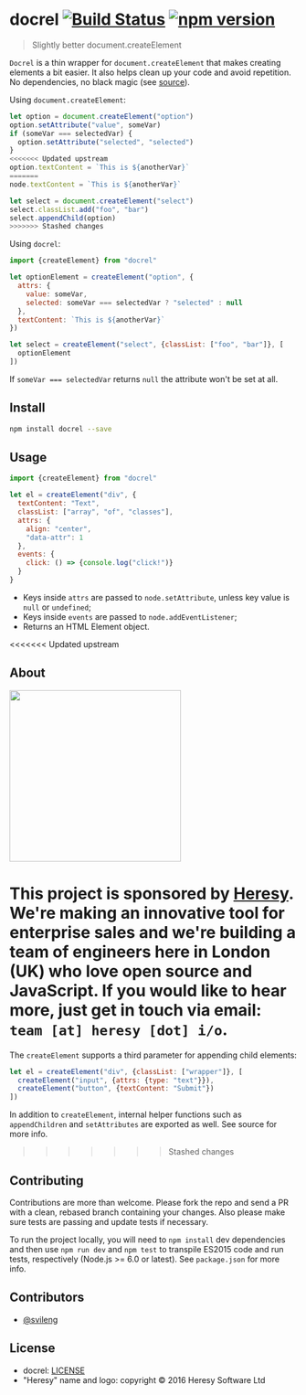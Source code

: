 # docrel [![Build Status](https://travis-ci.org/svileng/docrel.svg?branch=master)](https://travis-ci.org/svileng/docrel) [![npm version](https://badge.fury.io/js/docrel.svg)](https://badge.fury.io/js/docrel)
> Slightly better document.createElement

`Docrel` is a thin wrapper for `document.createElement` that makes creating elements a bit easier. It also helps clean up your code and avoid repetition. No dependencies, no black magic (see [source](https://github.com/svileng/docrel/blob/master/src/docrel.js)).

Using `document.createElement`:

```js
let option = document.createElement("option")
option.setAttribute("value", someVar)
if (someVar === selectedVar) {
  option.setAttribute("selected", "selected")
}
<<<<<<< Updated upstream
option.textContent = `This is ${anotherVar}`
=======
node.textContent = `This is ${anotherVar}`

let select = document.createElement("select")
select.classList.add("foo", "bar")
select.appendChild(option)
>>>>>>> Stashed changes
```

Using `docrel`:

```js
import {createElement} from "docrel"

let optionElement = createElement("option", {
  attrs: {
    value: someVar,
    selected: someVar === selectedVar ? "selected" : null
  },
  textContent: `This is ${anotherVar}`
})

let select = createElement("select", {classList: ["foo", "bar"]}, [
  optionElement
])
```

If `someVar === selectedVar` returns `null` the attribute won't be set at all.

## Install
```bash
npm install docrel --save
```

## Usage
```js
import {createElement} from "docrel"

let el = createElement("div", {
  textContent: "Text",
  classList: ["array", "of", "classes"],
  attrs: {
    align: "center",
    "data-attr": 1
  },
  events: {
    click: () => {console.log("click!")}
  }
}
```
- Keys inside `attrs` are passed to `node.setAttribute`, unless key value is `null` or `undefined`;
- Keys inside `events` are passed to `node.addEventListener`;
- Returns an HTML Element object.

<<<<<<< Updated upstream
## About
<img src="http://heresy.io/public/logo.svg" width="300">

This project is sponsored by [Heresy](https://heresy.io). We're making an innovative tool for enterprise sales and we're building a team of engineers here in London (UK) who love open source and JavaScript. If you would like to hear more, just get in touch via email: `team [at] heresy [dot] i/o`.
=======
The `createElement` supports a third parameter for appending child elements:

```js
let el = createElement("div", {classList: ["wrapper"]}, [
  createElement("input", {attrs: {type: "text"}}),
  createElement("button", {textContent: "Submit"})
])
```

In addition to `createElement`, internal helper functions such as `appendChildren` and `setAttributes` are exported as well. See source for more info.
>>>>>>> Stashed changes

## Contributing
Contributions are more than welcome. Please fork the repo and send a PR with a clean, rebased branch containing your changes. Also please make sure tests are passing and update tests if necessary.

To run the project locally, you will need to `npm install` dev dependencies and then use `npm run dev` and `npm test` to transpile ES2015 code and run tests, respectively (Node.js >= 6.0 or latest). See `package.json` for more info.

## Contributors
- [@svileng](http://twitter.com/svileng)

## License
- docrel: [LICENSE](https://github.com/svileng/docrel/blob/master/LICENSE)
- "Heresy" name and logo: copyright © 2016 Heresy Software Ltd
